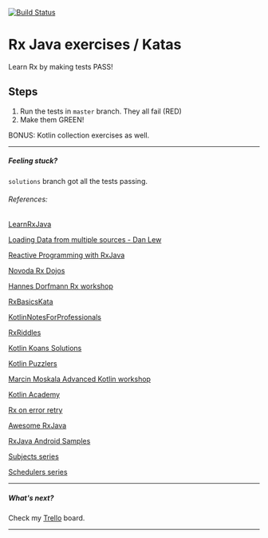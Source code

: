 [![Build Status](https://travis-ci.org/ExpensiveBelly/RxKata.svg?branch=solutions)](https://travis-ci.org/ExpensiveBelly/RxKata)

# Rx Java exercises / Katas

Learn Rx by making tests PASS!

## Steps
1. Run the tests in `master` branch. They all fail (RED)
2. Make them GREEN!

BONUS: Kotlin collection exercises as well.

---
##### Feeling stuck?

`solutions` branch got all the tests passing.

###### References:
[LearnRxJava](https://github.com/jhusain/learnrxjava)

[Loading Data from multiple sources - Dan Lew](http://blog.danlew.net/2015/06/22/loading-data-from-multiple-sources-with-rxjava/)

[Reactive Programming with RxJava](http://shop.oreilly.com/product/0636920042228.do)

[Novoda Rx Dojos](https://github.com/novoda/dojos/tree/master/workshops/RxJava)

[Hannes Dorfmann Rx workshop](https://github.com/sockeqwe/rxworkshop)

[RxBasicsKata](https://github.com/sergiiz/RxBasicsKata)

[KotlinNotesForProfessionals](http://books.goalkicker.com/KotlinBook/)

[RxRiddles](https://github.com/vanniktech/RxRiddles)

[Kotlin Koans Solutions](https://github.com/efung/kotlin-koans-solutions)

[Kotlin Puzzlers](https://github.com/angryziber/kotlin-puzzlers)

[Marcin Moskala Advanced Kotlin workshop](https://github.com/MarcinMoskala/advanced-kotlin-workshop-tasks)

[Kotlin Academy](https://blog.kotlin-academy.com/)

[Rx on error retry](https://github.com/platoblm/rx-onerror-retry-cache)

[Awesome RxJava](https://project-awesome.org/eleventigers/awesome-rxjava)

[RxJava Android Samples](https://github.com/kaushikgopal/RxJava-Android-Samples)

[Subjects series](http://akarnokd.blogspot.com/2015/06/subjects-part-1.html)

[Schedulers series](http://akarnokd.blogspot.com/2015/05/schedulers-part-1.html)

---

##### What's next?
Check my [Trello](https://trello.com/b/cxsA3tFZ) board.

---
